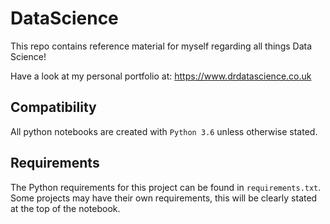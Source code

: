 # DataScience

This repo contains reference material for myself regarding all things Data Science!

Have a look at my personal portfolio at: https://www.drdatascience.co.uk

## Compatibility

All python notebooks are created with `Python 3.6` unless otherwise stated.

## Requirements

The Python requirements for this project can be found in `requirements.txt`. Some projects
may have their own requirements, this will be clearly stated at the top of the notebook.
